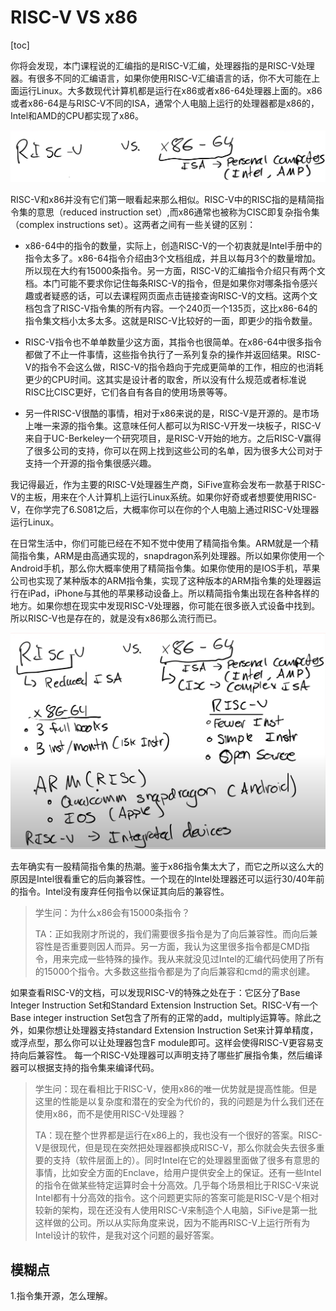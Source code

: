 # RISC-V VS x86

[toc]

你将会发现，本门课程说的汇编指的是RISC-V汇编，处理器指的是RISC-V处理器。有很多不同的汇编语言，如果你使用RISC-V汇编语言的话，你不大可能在上面运行Linux。大多数现代计算机都是运行在x86或者x86-64处理器上面的。x86或者x86-64是与RISC-V不同的ISA，通常个人电脑上运行的处理器都是x86的，Intel和AMD的CPU都实现了x86。

![img](.assets/image%20(351).png)

RISC-V和x86并没有它们第一眼看起来那么相似。RISC-V中的RISC指的是精简指令集的意思（reduced instruction set）,而x86通常也被称为CISC即复杂指令集（complex instructions set）。这两者之间有一些关键的区别：

* x86-64中的指令的数量，实际上，创造RISC-V的一个初衷就是Intel手册中的指令太多了。x86-64指令介绍由3个文档组成，并且以每月3个的数量增加。所以现在大约有15000条指令。另一方面，RISC-V的汇编指令介绍只有两个文档。本门可能不要求你记住每条RISC-V的指令，但是如果你对哪条指令感兴趣或者疑惑的话，可以去课程网页面点击链接查询RISC-V的文档。这两个文档包含了RISC-V指令集的所有内容。一个240页一个135页，这比x86-64的指令集文档小太多太多。这就是RISC-V比较好的一面，即更少的指令数量。

* RISC-V指令也不单单数量少这方面，其指令也很简单。在x86-64中很多指令都做了不止一件事情，这些指令执行了一系列复杂的操作并返回结果。RISC-V的指令不会这么做，RISC-V的指令趋向于完成更简单的工作，相应的也消耗更少的CPU时间。这其实是设计者的取舍，所以没有什么规范或者标准说RISC比CISC更好，它们各自有各自的使用场景等等。

* 另一件RISC-V很酷的事情，相对于x86来说的是，RISC-V是开源的。是市场上唯一来源的指令集。这意味任何人都可以为RISC-V开发一块板子，RISC-V来自于UC-Berkeley一个研究项目，是RISC-V开始的地方。之后RISC-V赢得了很多公司的支持，你可以在网上找到这些公司的名单，因为很多大公司对于支持一个开源的指令集很感兴趣。

我记得最近，作为主要的RISC-V处理器生产商，SiFive宣称会发布一款基于RISC-V的主板，用来在个人计算机上运行Linux系统。如果你好奇或者想要使用RISC-V，在你学完了6.S081之后，大概率你可以在你的个人电脑上通过RISC-V处理器运行Linux。

在日常生活中，你们可能已经在不知不觉中使用了精简指令集。ARM就是一个精简指令集，ARM是由高通实现的，snapdragon系列处理器。所以如果你使用一个Android手机，那么你大概率使用了精简指令集。如果你使用的是IOS手机，苹果公司也实现了某种版本的ARM指令集，实现了这种版本的ARM指令集的处理器运行在iPad，iPhone与其他的苹果移动设备上。所以精简指令集出现在各种各样的地方。如果你想在现实中发现RISC-V处理器，你可能在很多嵌入式设备中找到。所以RISC-V也是存在的，就是没有x86那么流行而已。

![img](.assets/image%20(342).png)

去年确实有一股精简指令集的热潮。鉴于x86指令集太大了，而它之所以这么大的原因是Intel很看重它的后向兼容性。一个现在的Intel处理器还可以运行30/40年前的指令。Intel没有废弃任何指令以保证其向后的兼容性。

>学生问：为什么x86会有15000条指令？
>
>TA：正如我刚才所说的，我们需要很多指令是为了向后兼容性。而向后兼容性是否重要则因人而异。另一方面，我认为这里很多指令都是CMD指令，用来完成一些特殊的操作。我从来就没见过Intel的汇编代码使用了所有的15000个指令。大多数这些指令都是为了向后兼容和cmd的需求创建。

如果查看RISC-V的文档，可以发现RISC-V的特殊之处在于：它区分了Base Integer Instruction Set和Standard Extension Instruction Set。RISC-V有一个Base integer instruction Set包含了所有的正常的add，multiply运算等。除此之外，如果你想让处理器支持standard Extension Instruction Set来计算单精度，或浮点型，那么你可以让处理器包含F module即可。这样会使得RISC-V更容易支持向后兼容性。 每一个RISC-V处理器可以声明支持了哪些扩展指令集，然后编译器可以根据支持的指令集来编译代码。

>学生问：现在看相比于RISC-V，使用x86的唯一优势就是提高性能。但是这里的性能是以复杂度和潜在的安全为代价的，我的问题是为什么我们还在使用x86，而不是使用RISC-V处理器？
>
>TA：现在整个世界都是运行在x86上的，我也没有一个很好的答案。RISC-V是很现代，但是现在突然把处理器都换成RISC-V，那么你就会失去很多重要的支持（软件层面上的）。同时Intel在它的处理器里面做了很多有意思的事情，比如安全方面的Enclave，给用户提供安全上的保证。还有一些Intel的指令在做某些特定运算时会十分高效。几乎每个场景相比于RISC-V来说Intel都有十分高效的指令。这个问题更实际的答案可能是RISC-V是个相对较新的架构，现在还没有人使用RISC-V来制造个人电脑，SiFive是第一批这样做的公司。所以从实际角度来说，因为不能再RISC-V上运行所有为Intel设计的软件，是我对这个问题的最好答案。



## 模糊点

1.指令集开源，怎么理解。

